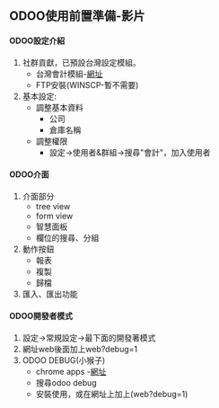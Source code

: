 ## ODOO使用前置準備-影片
#### ODOO設定介紹
1. 社群貢獻，已預設台灣設定模組。
   + 台灣會計模組-[網址](https://apps.odoo.com/apps/modules/14.0/l10n_tw_standard_ifrss/)
   + FTP安裝(WINSCP-暫不需要)
2. 基本設定:
   + 調整基本資料
     + 公司
     + 倉庫名稱
   + 調整權限
     + 設定->使用者&群組->搜尋"會計"，加入使用者

#### ODOO介面
1. 介面部分
   + tree view
   + form view
   + 智慧面板
   + 欄位的搜尋、分組
2. 動作按鈕
   + 報表
   + 複製
   + 歸檔
3. 匯入、匯出功能



#### ODOO開發者模式
1. 設定->常規設定->最下面的開發著模式
2. 網址web後面加上web?debug=1
3. ODOO DEBUG(小猴子)    
   + chrome apps -[網址](https://chrome.google.com/webstore/category/extensions?hl=zh-TW)
   + 搜尋odoo debug
   + 安裝使用，或在網址上加上(web?debug=1)






